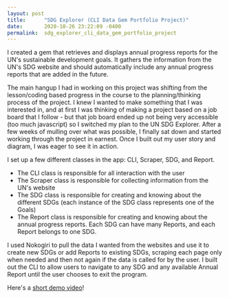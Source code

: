 ```yaml
---
layout: post
title:      "SDG Explorer (CLI Data Gem Portfolio Project)"
date:       2020-10-26 23:22:09 -0400
permalink:  sdg_explorer_cli_data_gem_portfolio_project
---
```



I created a gem that retrieves and displays annual progress reports for the UN's sustainable development goals. It gathers the information from the UN's SDG website and should automatically include any annual progress reports that are added in the future.

The main hangup I had in working on this project was shifting from the lesson/coding based progress in the course to the planning/thinking process of the project. I knew I wanted to make something that I was interested in, and at first I was thinking of making a project based on a job board that I follow - but that job board ended up not being very accessible (too much javascript) so I switched my plan to the UN SDG Explorer. After a few weeks of mulling over what was possible, I finally sat down and started working through the project in earnest. Once I built out my user story and diagram, I was eager to see it in action.

I set up a few different classes in the app: CLI, Scraper, SDG, and Report.
* The CLI class is responsible for all interaction with the user
* The Scraper class is responsible for collecting information from the UN's website
* The SDG class is responsible for creating and knowing about the different SDGs (each instance of the SDG class represents one of the Goals)
* The Report class is responsible for creating and knowing about the annual progress reports. Each SDG can have many Reports, and each Report belongs to one SDG.

I used Nokogiri to pull the data I wanted from the websites and use it to create new SDGs or add Reports to existing SDGs, scraping each page only when needed and then not again if the data is called for by the user. I built out the CLI to allow users to navigate to any SDG and any available Annual Report until the user chooses to exit the program.

Here's a [short demo video](https://youtu.be/qmJ88fZL25g)!
